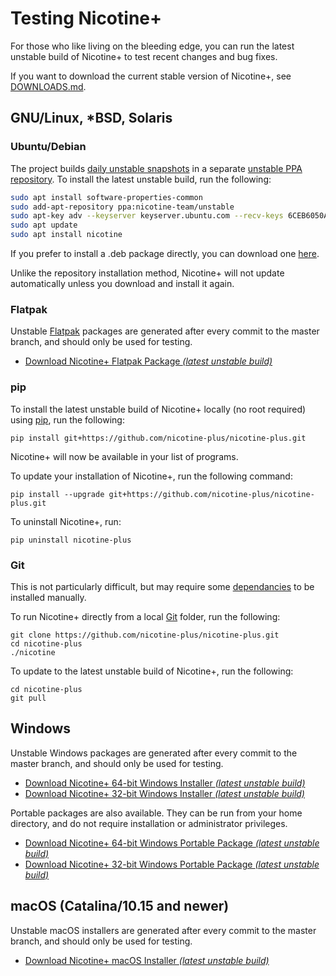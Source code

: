 # Testing Nicotine+

For those who like living on the bleeding edge, you can run the latest unstable build of Nicotine+ to test recent changes and bug fixes.

If you want to download the current stable version of Nicotine+, see [DOWNLOADS.md](DOWNLOADS.md).

## GNU/Linux, *BSD, Solaris

### Ubuntu/Debian

The project builds [daily unstable snapshots](https://code.launchpad.net/~nicotine-team/+recipe/nicotine+-daily) in a separate [unstable PPA repository](https://code.launchpad.net/~nicotine-team/+archive/ubuntu/unstable). To install the latest unstable build, run the following:

```sh
sudo apt install software-properties-common
sudo add-apt-repository ppa:nicotine-team/unstable
sudo apt-key adv --keyserver keyserver.ubuntu.com --recv-keys 6CEB6050A30E5769
sudo apt update
sudo apt install nicotine
```

If you prefer to install a .deb package directly, you can download one [here](https://nightly.link/nicotine-plus/nicotine-plus/workflows/packaging/master/debian-package.zip).

Unlike the repository installation method, Nicotine+ will not update automatically unless you download and install it again.

### Flatpak

Unstable [Flatpak](https://www.flatpak.org/setup/) packages are generated after every commit to the master branch, and should only be used for testing.

- [Download Nicotine+ Flatpak Package *(latest unstable build)*](https://nightly.link/nicotine-plus/nicotine-plus/workflows/packaging/master/flatpak-package.zip)

### pip

To install the latest unstable build of Nicotine+ locally (no root required) using [pip](https://pip.pypa.io/), run the following:

```console
pip install git+https://github.com/nicotine-plus/nicotine-plus.git
```

Nicotine+ will now be available in your list of programs.

To update your installation of Nicotine+, run the following command:

```console
pip install --upgrade git+https://github.com/nicotine-plus/nicotine-plus.git
```

To uninstall Nicotine+, run:
```console
pip uninstall nicotine-plus
```

### Git

This is not particularly difficult, but may require some [dependancies](DEPENDENCIES.md) to be installed manually.

To run Nicotine+ directly from a local [Git](https://git-scm.com/) folder, run the following:

```console
git clone https://github.com/nicotine-plus/nicotine-plus.git
cd nicotine-plus
./nicotine
```

To update to the latest unstable build of Nicotine+, run the following:

```console
cd nicotine-plus
git pull
```

## Windows

Unstable Windows packages are generated after every commit to the master branch, and should only be used for testing.

- [Download Nicotine+ 64-bit Windows Installer *(latest unstable build)*](https://nightly.link/nicotine-plus/nicotine-plus/workflows/packaging/master/windows-x86_64-installer.zip)
- [Download Nicotine+ 32-bit Windows Installer *(latest unstable build)*](https://nightly.link/nicotine-plus/nicotine-plus/workflows/packaging/master/windows-i686-installer.zip)

Portable packages are also available. They can be run from your home directory, and do not require installation or administrator privileges.

- [Download Nicotine+ 64-bit Windows Portable Package *(latest unstable build)*](https://nightly.link/nicotine-plus/nicotine-plus/workflows/packaging/master/windows-x86_64-package.zip)
- [Download Nicotine+ 32-bit Windows Portable Package *(latest unstable build)*](https://nightly.link/nicotine-plus/nicotine-plus/workflows/packaging/master/windows-i686-package.zip)

## macOS (Catalina/10.15 and newer)

Unstable macOS installers are generated after every commit to the master branch, and should only be used for testing.

- [Download Nicotine+ macOS Installer *(latest unstable build)*](https://nightly.link/nicotine-plus/nicotine-plus/workflows/packaging/master/macos-installer.zip)
